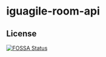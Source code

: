 # iguagile-room-api

## License
[![FOSSA Status](https://app.fossa.com/api/projects/git%2Bgithub.com%2Figuagile%2Figuagile-api.svg?type=large)](https://app.fossa.com/projects/git%2Bgithub.com%2Figuagile%2Figuagile-api?ref=badge_large)
